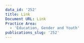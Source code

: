```yaml
---
data_id: '252'
title: Link
Document URL: Link
Practice Area:
  - 'Education, Gender and Youth'
publications_slug: '252'
---
```

